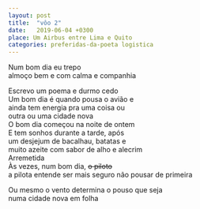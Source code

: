 ```yaml
---
layout: post
title:  "vôo 2"
date:   2019-06-04 +0300
place: Um Airbus entre Lima e Quito
categories: preferidas-da-poeta logistica
---
```


Num bom dia eu trepo  
almoço bem e com calma e companhia  
<!--more-->
Escrevo um poema e durmo cedo  
Um bom dia é quando pousa o avião e  
ainda tem energia pra uma coisa ou  
outra ou uma cidade nova  
O bom dia começou na noite de ontem  
E tem sonhos durante a tarde, após  
um desjejum de bacalhau, batatas e  
muito azeite com sabor de alho e alecrim  
Arremetida  
Às vezes, num bom dia, ~~o piloto~~  
a pilota entende ser mais seguro não pousar de primeira  

Ou mesmo o vento determina o pouso que seja  
numa cidade nova em folha  
